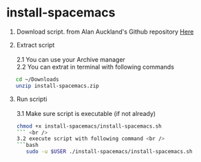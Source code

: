 # install-spacemacs

1. Download script. 
from Alan Auckland's Github repository [Here](https://github.com/alanauckland86/install-spacemacs/archive/master.zip)

2. Extract script <br /> <br />
  2.1 You can use your Archive manager <br />
  2.2 You can extrat in terminal with following commands
  ```bash
     cd ~/Downloads
     unzip install-spacemacs.zip
  ```
3. Run scripti <br /> <br />
   3.1 Make sure script is executable (if not already)<br />
   ```bash
   chmod +x install-spacemacs/install-spacemacs.sh
   ``` <br />
   3.2 execute script with following command <br />
   ```bash
      sudo -u $USER ./install-spacemacs/install-spacemacs.sh
   ```
   